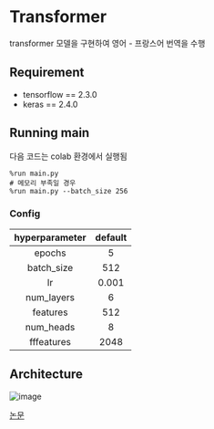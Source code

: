# Transformer

transformer 모델을 구현하여 영어 - 프랑스어 번역을 수행

## Requirement
- tensorflow == 2.3.0
- keras == 2.4.0

## Running main
다음 코드는 colab 환경에서 실행됨
```
%run main.py
# 메모리 부족일 경우
%run main.py --batch_size 256
```

### Config

hyperparameter|default| 
|:---:|:---:|
|epochs|5|
|batch_size|512|
|lr|0.001|
|num_layers|6|
|features|512|
|num_heads|8|
|fffeatures|2048|


## Architecture

![image](https://user-images.githubusercontent.com/59329586/110621541-af13d480-81dd-11eb-84b4-f785af375faf.png)

[논문](https://arxiv.org/pdf/1706.03762.pdf)
